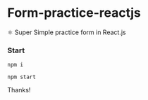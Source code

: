 # Form-practice-reactjs

⚛️ Super Simple practice form in React.js

### Start

```
npm i
```

```
npm start
```

Thanks!
